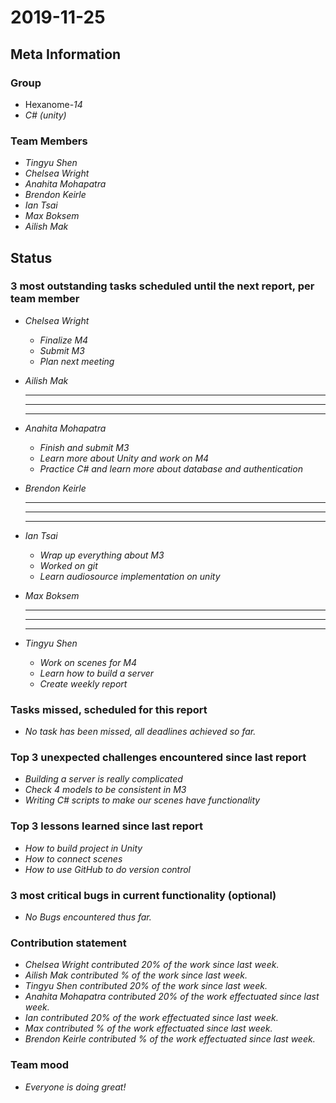 # 2019-11-25

## Meta Information

### Group

 * Hexanome-*14*
 * *C# (unity)*

### Team Members

 * *Tingyu Shen*
 * *Chelsea Wright*
 * *Anahita Mohapatra*
 * *Brendon Keirle*
 * *Ian Tsai*
 * *Max Boksem*
 * *Ailish Mak*

## Status

### 3 most outstanding tasks scheduled until the next report, per team member

* *Chelsea Wright*
  * *Finalize M4*
  * *Submit M3*
  * *Plan next meeting*
   
   
 * *Ailish Mak*
   * **
   * **
   * **
 
 
 * *Anahita Mohapatra*
   * *Finish and submit M3*
   * *Learn more about Unity and work on M4*
   * *Practice C# and learn more about database and authentication*
 
 * *Brendon Keirle*
   * **
   * **
   * **
 
 
 * *Ian Tsai*
   * *Wrap up everything about M3*
   * *Worked on git*
   * *Learn audiosource implementation on unity*


 * *Max Boksem*
   * **
   * **
   * **
 
 
 * *Tingyu Shen*
   * *Work on scenes for M4*
   * *Learn how to build a server*
   * *Create weekly report*



### Tasks missed, scheduled for this report

 * *No task has been missed, all deadlines achieved so far.*

### Top 3 unexpected challenges encountered since last report

 * *Building a server is really complicated*
 * *Check 4 models to be consistent in M3*
 * *Writing C# scripts to make our scenes have functionality*
 

### Top 3 lessons learned since last report

   * *How to build project in Unity*
   * *How to connect scenes*
   * *How to use GitHub to do version control*

### 3 most critical bugs in current functionality (optional)

 * *No Bugs encountered thus far.*

### Contribution statement

 * *Chelsea Wright contributed 20% of the work since last week.*
 * *Ailish Mak contributed % of the work since last week.*
 * *Tingyu Shen contributed 20% of the work since last week.*
 * *Anahita Mohapatra contributed 20% of the work effectuated since last week.*
 * *Ian contributed 20% of the work effectuated since last week.*
 * *Max contributed % of the work effectuated since last week.*
 * *Brendon Keirle contributed % of the work effectuated since last week.*

### Team mood

 * *Everyone is doing great!*

